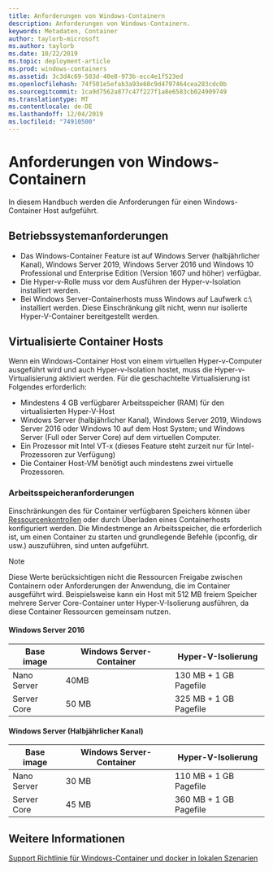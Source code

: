 ```yaml
---
title: Anforderungen von Windows-Containern
description: Anforderungen von Windows-Containern.
keywords: Metadaten, Container
author: taylorb-microsoft
ms.author: taylorb
ms.date: 10/22/2019
ms.topic: deployment-article
ms.prod: windows-containers
ms.assetid: 3c3d4c69-503d-40e8-973b-ecc4e1f523ed
ms.openlocfilehash: 74f501e5efab3a93e60c9d4797464cea283cdc0b
ms.sourcegitcommit: 1ca9d7562a877c47f227f1a8e6583cb024909749
ms.translationtype: MT
ms.contentlocale: de-DE
ms.lasthandoff: 12/04/2019
ms.locfileid: "74910500"
---
```

# <a name="windows-container-requirements"></a>Anforderungen von Windows-Containern

In diesem Handbuch werden die Anforderungen für einen Windows-Container Host aufgeführt.

## <a name="operating-system-requirements"></a>Betriebssystemanforderungen

- Das Windows-Container Feature ist auf Windows Server (halbjährlicher Kanal), Windows Server 2019, Windows Server 2016 und Windows 10 Professional und Enterprise Edition (Version 1607 und höher) verfügbar.
- Die Hyper-v-Rolle muss vor dem Ausführen der Hyper-v-Isolation installiert werden.
- Bei Windows Server-Containerhosts muss Windows auf Laufwerk c:\ installiert werden. Diese Einschränkung gilt nicht, wenn nur isolierte Hyper-V-Container bereitgestellt werden.

## <a name="virtualized-container-hosts"></a>Virtualisierte Container Hosts

Wenn ein Windows-Container Host von einem virtuellen Hyper-v-Computer ausgeführt wird und auch Hyper-v-Isolation hostet, muss die Hyper-v-Virtualisierung aktiviert werden. Für die geschachtelte Virtualisierung ist Folgendes erforderlich:

- Mindestens 4 GB verfügbarer Arbeitsspeicher (RAM) für den virtualisierten Hyper-V-Host
- Windows Server (halbjährlicher Kanal), Windows Server 2019, Windows Server 2016 oder Windows 10 auf dem Host System; und Windows Server (Full oder Server Core) auf dem virtuellen Computer.
- Ein Prozessor mit Intel VT-x (dieses Feature steht zurzeit nur für Intel-Prozessoren zur Verfügung)
- Die Container Host-VM benötigt auch mindestens zwei virtuelle Prozessoren.

### <a name="memory-requirements"></a>Arbeitsspeicheranforderungen

Einschränkungen des für Container verfügbaren Speichers können über [Ressourcenkontrollen](https://docs.microsoft.com/virtualization/windowscontainers/manage-containers/resource-controls) oder durch Überladen eines Containerhosts konfiguriert werden.  Die Mindestmenge an Arbeitsspeicher, die erforderlich ist, um einen Container zu starten und grundlegende Befehle (ipconfig, dir usw.) auszuführen, sind unten aufgeführt.

>[!NOTE]
>Diese Werte berücksichtigen nicht die Ressourcen Freigabe zwischen Containern oder Anforderungen der Anwendung, die im Container ausgeführt wird.  Beispielsweise kann ein Host mit 512 MB freiem Speicher mehrere Server Core-Container unter Hyper-V-Isolierung ausführen, da diese Container Ressourcen gemeinsam nutzen.

#### <a name="windows-server-2016"></a>Windows Server 2016

| Base image  | Windows Server-Container | Hyper-V-Isolierung    |
| ----------- | ------------------------ | -------------------- |
| Nano Server | 40MB                     | 130 MB + 1 GB Pagefile |
| Server Core | 50 MB                     | 325 MB + 1 GB Pagefile |

#### <a name="windows-server-semi-annual-channel"></a>Windows Server (Halbjährlicher Kanal)

| Base image  | Windows Server-Container | Hyper-V-Isolierung    |
| ----------- | ------------------------ | -------------------- |
| Nano Server | 30 MB                     | 110 MB + 1 GB Pagefile |
| Server Core | 45 MB                     | 360 MB + 1 GB Pagefile |

## <a name="see-also"></a>Weitere Informationen

[Support Richtlinie für Windows-Container und docker in lokalen Szenarien](https://support.microsoft.com/help/4489234/support-policy-for-windows-containers-and-docker-on-premises)
